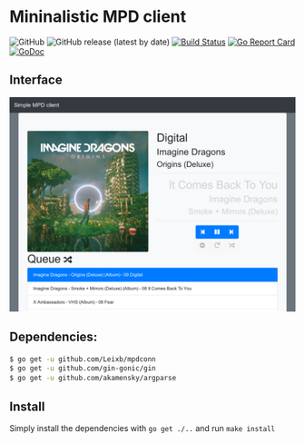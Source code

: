 # Mininalistic MPD client
![GitHub](https://img.shields.io/github/license/Leixb/MPD_goclient)
![GitHub release (latest by date)](https://img.shields.io/github/v/release/Leixb/MPD_goclient)
[![Build Status](https://travis-ci.com/Leixb/MPD_goclient.svg?branch=master)](https://travis-ci.com/Leixb/MPD_goclient)
[![Go Report Card](https://goreportcard.com/badge/github.com/Leixb/MPD_goclient)](https://goreportcard.com/report/github.com/Leixb/MPD_goclient)
[![GoDoc](https://godoc.org/github.com/Leixb/MPD_goclient?status.svg)](https://godoc.org/github.com/Leixb/MPD_goclient)

## Interface

![UI example](example.png)


## Dependencies:

```sh
$ go get -u github.com/Leixb/mpdconn
$ go get -u github.com/gin-gonic/gin
$ go get -u github.com/akamensky/argparse
```

## Install

Simply install the dependencies with `go get ./..` and run `make install`
